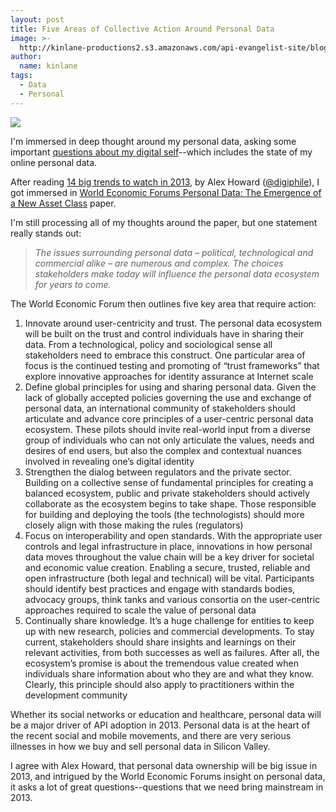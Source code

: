 ```yaml
---
layout: post
title: Five Areas of Collective Action Around Personal Data
image: >-
  http://kinlane-productions2.s3.amazonaws.com/api-evangelist-site/blog/world-economic-forum-personal-data-cover.png
author:
  name: kinlane
tags:
  - Data
  - Personal
---
```

[![](https://s3.amazonaws.com/kinlane-productions2/api-evangelist/world-economic-forum/world-economic-forum-personal-data-cover.png)](http://www3.weforum.org/docs/WEF_ITTC_PersonalDataNewAsset_Report_2011.pdf)

I'm immersed in deep thought around my personal data, asking some important [questions about my digital self](http://personaldata.apievangelist.com/)\--which includes the state of my online personal data.

After reading [14 big trends to watch in 2013](http://radar.oreilly.com/2012/12/14-trends-for-2013.html), by Alex Howard ([@digiphile](https://twitter.com/digiphile)), I got immersed in [World Economic Forums Personal Data: The Emergence of a New Asset Class](http://www3.weforum.org/docs/WEF_ITTC_PersonalDataNewAsset_Report_2011.pdf) paper.

I'm still processing all of my thoughts around the paper, but one statement really stands out:

> _The issues surrounding personal data – political, technological and commercial alike – are numerous and complex. The choices stakeholders make today will influence the personal data ecosystem for years to come._

The World Economic Forum then outlines five key area that require action:

1.  Innovate around user-centricity and trust. The personal data ecosystem will be built on the trust and control individuals have in sharing their data. From a technological, policy and sociological sense all stakeholders need to embrace this construct. One particular area of focus is the continued testing and promoting of “trust frameworks” that explore innovative approaches for identity assurance at Internet scale
2.  Define global principles for using and sharing personal data. Given the lack of globally accepted policies governing the use and exchange of personal data, an international community of stakeholders should articulate and advance core principles of a user-centric personal data ecosystem. These pilots should invite real-world input from a diverse group of individuals who can not only articulate the values, needs and desires of end users, but also the complex and contextual nuances involved in revealing one’s digital identity
3.  Strengthen the dialog between regulators and the private sector. Building on a collective sense of fundamental principles for creating a balanced ecosystem, public and private stakeholders should actively collaborate as the ecosystem begins to take shape. Those responsible for building and deploying the tools (the technologists) should more closely align with those making the rules (regulators)
4.  Focus on interoperability and open standards. With the appropriate user controls and legal infrastructure in place, innovations in how personal data moves throughout the value chain will be a key driver for societal and economic value creation. Enabling a secure, trusted, reliable and open infrastructure (both legal and technical) will be vital. Participants should identify best practices and engage with standards bodies, advocacy groups, think tanks and various consortia on the user-centric approaches required to scale the value of personal data
5.  Continually share knowledge. It’s a huge challenge for entities to keep up with new research, policies and commercial developments. To stay current, stakeholders should share insights and learnings on their relevant activities, from both successes as well as failures. After all, the ecosystem’s promise is about the tremendous value created when individuals share information about who they are and what they know. Clearly, this principle should also apply to practitioners within the development community

Whether its social networks or education and healthcare, personal data will be a major driver of API adoption in 2013. Personal data is at the heart of the recent social and mobile movements, and there are very serious illnesses in how we buy and sell personal data in Silicon Valley.

I agree with Alex Howard, that personal data ownership will be big issue in 2013, and intrigued by the World Economic Forums insight on personal data, it asks a lot of great questions--questions that we need bring mainstream in 2013.